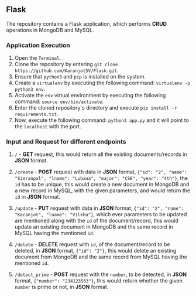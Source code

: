 ## Flask

The repository contains a Flask application, which performs **CRUD** operations in MongoDB and MySQL.

### Application Execution

  1. Open the `Terminal`.
  2. Clone the repository by entering `git clone https://github.com/KaranjotSV/Flask.git`.
  3. Ensure that `python3` and `pip` is installed on the system.
  4. Create a `virtualenv` by executing the following command: `virtualenv -p python3 env`.
  5. Activate the `env` virtual environment by executing the following command: `source env/bin/activate`.
  6. Enter the cloned repository's directory and execute `pip install -r requirements.txt`.
  7. Now, execute the following command: `python3 app.py` and it will point to the `localhost` with the port.

### Input and Request for different endpoints

  1. `/` - **GET** request, this would return all the existing documents/records in **JSON** format.
  
  2. `/create` - **POST** request with data in **JSON** format, `{"id": "2", "name": "Simranpal", "lname": "Lubana", "major": "CSE", "year": "4th"}`, the `id` has to be unique, this would create a new document in MongoDB and a new record in MySQL, with the given parameters, and would return the `id` in **JSON** format.
  
  3. `/update` - **PUT** request with data in **JSON** format, `{"id": "2", "name": "Karanjot", "lname": "Vilkhu"}`, which ever parameters to be updated are mentioned along with the `id` of the document/record, this would update an existing document in MongoDB and the same record in MySQL having the mentioned `id`.
  
  4. `/delete` - **DELETE** request with `id`, of the document/record to be deleted, in **JSON** format, `{"id": "2"}`, this would delete an existing document from MongoDB and the same record from MySQL having the mentioned `id`.
  
  5. `/detect_prime` - **POST** request with the `number`, to be detected, in **JSON** format, `{"number": "234123563"}`, this would return whether the given `number` is prime or not, in **JSON** format.
  
